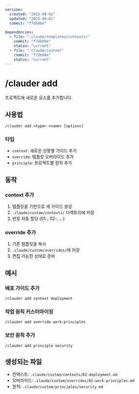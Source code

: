 ```yaml
---
version:
  created: "2025-08-02"
  updated: "2025-08-02"
  commit: "f7db06e"
  
dependencies:
  - file: ".claude/templates/contexts/"
    commit: "f7db06e"
    status: "current"
  - file: ".claude/custom/"
    commit: "f7db06e"
    status: "current"
---
```


# /clauder add

프로젝트에 새로운 요소를 추가합니다.

## 사용법

```
/clauder add <type> <name> [options]
```

### 타입

- `context`: 새로운 상황별 가이드 추가
- `override`: 템플릿 오버라이드 추가
- `principle`: 프로젝트별 원칙 추가

## 동작

### context 추가

1. 템플릿을 기반으로 새 가이드 생성
2. `.claude/custom/contexts/` 디렉토리에 저장
3. 번호 자동 할당 (01-, 02-, ...)

### override 추가

1. 기존 템플릿을 복사
2. `.claude/custom/overrides/`에 저장
3. 편집 가능한 상태로 준비

## 예시

### 배포 가이드 추가

```
/clauder add context deployment
```

### 작업 원칙 커스터마이징

```
/clauder add override work-principles
```

### 보안 원칙 추가

```
/clauder add principle security
```

## 생성되는 파일

- 컨텍스트: `.claude/custom/contexts/02-deployment.md`
- 오버라이드: `.claude/custom/overrides/02-work-principles.md`
- 원칙: `.claude/custom/principles/security.md`
